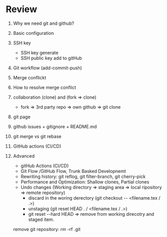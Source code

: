 # Review

1.  Why we need git and github?
2.  Basic configuration
3.  SSH key
    - SSH key generate
    - SSH public key add to gitHub
4.  Git workflow (add-commit-push)
5.  Merge conflickt
6.  How to resolve merge conflict
7.  collaboration (clone) and (fork => clone)
    - fork => 3rd party repo => own github => git clone
8.  git page
9.  github issues + gitignore + README.md
10. git merge vs git rebase
11. GitHub actions (CI/CD)
12. Advanced

    - gitHub Actions (CI/CD)
    - Git Flow /GitHub Flow, Trunk Basked Developnemt
    - Rewriting history: git reflog, git filter-branch, git cherry-pick
    - Performance and Optimization: Shallow clones, Partial clones
    - Undo changes (Working directory => staging area => local ripository => remote repository)
      - discard in the woring derectory (git checkout -- <filename.tex / .>)
      - unstaging (git reset HEAD . / <filename.tex / .>)
      - git reset --hard HEAD => remove from working direcotry and staged item.

    remove git repository: rm -rf .git
